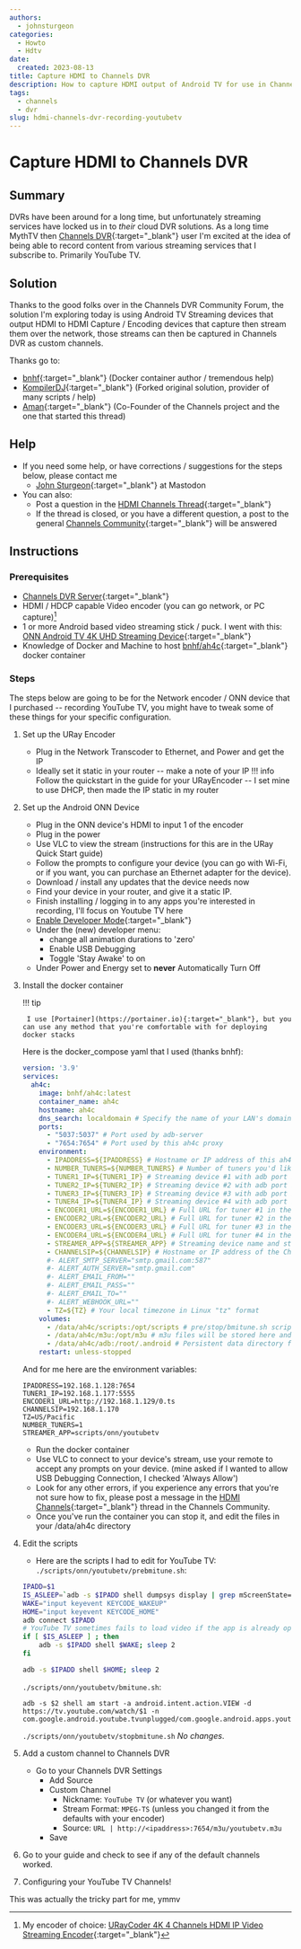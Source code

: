 ```yaml
---
authors:
  - johnsturgeon
categories:
  - Howto
  - Hdtv
date:
  created: 2023-08-13
title: Capture HDMI to Channels DVR
description: How to capture HDMI output of Android TV for use in Channels DVR
tags:
  - channels
  - dvr
slug: hdmi-channels-dvr-recording-youtubetv
---
```


# Capture HDMI to Channels DVR

## Summary

DVRs have been around for a long time, but unfortunately streaming services have locked us in to 
*their* cloud DVR solutions.  As a long time MythTV then [Channels DVR](https://getchannels.com){:target="_blank"}
user I'm excited at the idea of being able to record content from various streaming services 
that I subscribe to.  Primarily YouTube TV. 

<!-- more -->

## Solution

Thanks to the good folks over in the Channels DVR Community Forum, the solution I'm exploring today is using Android TV Streaming devices that output HDMI to HDMI Capture / Encoding devices that capture then stream them over the network, those streams can then be captured in Channels DVR as custom channels.

Thanks go to:

  * [bnhf](https://community.getchannels.com/u/bnhf){:target="_blank"} (Docker container author / tremendous help)
  * [KompilerDJ](https://community.getchannels.com/u/KompilerDJ){:target="_blank"} (Forked original solution, provider of many scripts / help)
  * [Aman](https://community.getchannels.com/u/tmm1){:target="_blank"} (Co-Founder of the Channels project and the one that started this thread)

## Help

* If you need some help, or have corrections / suggestions for the steps below, please contact me
    * [John Sturgeon](https://community.getchannels.com/u/johnofcamas){:target="_blank"} at Mastodon
* You can also:
    * Post a question in the [HDMI Channels Thread](https://community.getchannels.com/t/hdmi-for-channels/36302){:target="_blank"}
    * If the thread is closed, or you have a different question, a post to the general [Channels Community](https://community.getchannels.com/){:target="_blank"} will be answered

## Instructions

### Prerequisites

* [Channels DVR Server](https://getchannels.com){:target="_blank"}
* HDMI / HDCP capable Video encoder (you can go network, or PC capture)[^1]
* 1 or more Android based video streaming stick / puck.
  I went with this:
  [ONN Android TV 4K UHD Streaming Device](https://www.amazon.com/gp/product/B0B75QMC7X){:target="_blank"}
* Knowledge of Docker and Machine to host [bnhf/ah4c](https://hub.docker.com/r/bnhf/ah4c){:target="_blank"} docker 
  container

### Steps

The steps below are going to be for the Network encoder / ONN device that I purchased -- recording YouTube TV, you might have to tweak some of these things for your specific configuration.

1. Set up the URay Encoder
    * Plug in the Network Transcoder to Ethernet, and Power and get the IP
    * Ideally set it static in your router -- make a note of your IP
    !!! info 
        Follow the quickstart in the guide for your URayEncoder -- I set mine to use DHCP, then made 
        the IP static in my router
     
2. Set up the Android ONN Device
     * Plug in the ONN device's HDMI to input 1 of the encoder
     * Plug in the power
     * Use VLC to view the stream (instructions for this are in the URay Quick Start guide)
     * Follow the prompts to configure your device (you can go with Wi-Fi, or if you want, you can 
       purchase an Ethernet adapter for the device).
     * Download / install any updates that the device needs now
     * Find your device in your router, and give it a static IP.
     * Finish installing / logging in to any apps you're interested in recording, I'll focus on 
       Youtube TV here
     * [Enable Developer Mode](https://developer.android.com/training/tv/start/start#:~:text=On%20your%20TV%20device%2C%20navigate,Return%20to%20Settings.){:target="_blank"}
     * Under the (new) developer menu:
       * change all animation durations to 'zero'
       * Enable USB Debugging
       * Toggle 'Stay Awake' to on
     * Under Power and Energy set to **never** Automatically Turn Off

3. Install the docker container

    !!! tip

        I use [Portainer](https://portainer.io){:target="_blank"}, but you can use any method that you're comfortable with for deploying docker stacks

    Here is the docker_compose yaml that I used (thanks bnhf):

    ```yaml
    version: '3.9'
    services:
      ah4c:
        image: bnhf/ah4c:latest
        container_name: ah4c
        hostname: ah4c
        dns_search: localdomain # Specify the name of your LAN's domain, usually local or localdomain
        ports:
          - "5037:5037" # Port used by adb-server
          - "7654:7654" # Port used by this ah4c proxy
        environment:
          - IPADDRESS=${IPADDRESS} # Hostname or IP address of this ah4c extension to be used in M3U file (also add port number if not in M3U)
          - NUMBER_TUNERS=${NUMBER_TUNERS} # Number of tuners you'd like defined 1, 2, 3 or 4 supported
          - TUNER1_IP=${TUNER1_IP} # Streaming device #1 with adb port in the form hostname:port or ip:port
          - TUNER2_IP=${TUNER2_IP} # Streaming device #2 with adb port in the form hostname:port or ip:port
          - TUNER3_IP=${TUNER3_IP} # Streaming device #3 with adb port in the form hostname:port or ip:port
          - TUNER4_IP=${TUNER4_IP} # Streaming device #4 with adb port in the form hostname:port or ip:port
          - ENCODER1_URL=${ENCODER1_URL} # Full URL for tuner #1 in the form http://hostname/stream or http://ip/stream
          - ENCODER2_URL=${ENCODER2_URL} # Full URL for tuner #2 in the form http://hostname/stream or http://ip/stream
          - ENCODER3_URL=${ENCODER3_URL} # Full URL for tuner #3 in the form http://hostname/stream or http://ip/stream
          - ENCODER4_URL=${ENCODER4_URL} # Full URL for tuner #4 in the form http://hostname/stream or http://ip/stream
          - STREAMER_APP=${STREAMER_APP} # Streaming device name and streaming app you're using in the form scripts/streamer/app (use lowercase with slashes between as shown)
          - CHANNELSIP=${CHANNELSIP} # Hostname or IP address of the Channels DVR server itself
          #- ALERT_SMTP_SERVER="smtp.gmail.com:587"
          #- ALERT_AUTH_SERVER="smtp.gmail.com"
          #- ALERT_EMAIL_FROM=""
          #- ALERT_EMAIL_PASS=""
          #- ALERT_EMAIL_TO=""
          #- ALERT_WEBHOOK_URL=""
          - TZ=${TZ} # Your local timezone in Linux "tz" format
        volumes:
          - /data/ah4c/scripts:/opt/scripts # pre/stop/bmitune.sh scripts will be stored in this bound host directory under streamer/app
          - /data/ah4c/m3u:/opt/m3u # m3u files will be stored here and hosted at http://<hostname or ip>:7654/m3u for use in Channels DVR - Custom Channels settings
          - /data/ah4c/adb:/root/.android # Persistent data directory for adb keys
        restart: unless-stopped
    ```
   
    And for me here are the environment variables:
 
    ```.dotenv
    IPADDRESS=192.168.1.128:7654
    TUNER1_IP=192.168.1.177:5555
    ENCODER1_URL=http://192.168.1.129/0.ts
    CHANNELSIP=192.168.1.170
    TZ=US/Pacific
    NUMBER_TUNERS=1
    STREAMER_APP=scripts/onn/youtubetv
    ```
   
    * Run the docker container
    * Use VLC to connect to your device's stream, use your remote to accept any prompts on your device.  (mine asked if I wanted to allow USB Debugging Connection, I checked 'Always Allow')
    * Look for any other errors, if you experience any errors that you're not sure how to fix, please post a message in the [HDMI Channels](https://community.getchannels.com/t/hdmi-for-channels/36302){:target="_blank"} thread in the Channels Community.
    * Once you've run the container you can stop it, and edit the files in your /data/ah4c directory

4. Edit the scripts
    * Here are the scripts I had to edit for YouTube TV:
    `./scripts/onn/youtubetv/prebmitune.sh`:
    ```bash
    IPADD=$1
    IS_ASLEEP=`adb -s $IPADD shell dumpsys display | grep mScreenState=OFF`
    WAKE="input keyevent KEYCODE_WAKEUP"
    HOME="input keyevent KEYCODE_HOME"
    adb connect $IPADD
    # YouTube TV sometimes fails to load video if the app is already open when waking up from sleep.
    if [ $IS_ASLEEP ] ; then
        adb -s $IPADD shell $WAKE; sleep 2
    fi
    
    adb -s $IPADD shell $HOME; sleep 2    
    ```
    `./scripts/onn/youtubetv/bmitune.sh`:
    ```shell
    adb -s $2 shell am start -a android.intent.action.VIEW -d https://tv.youtube.com/watch/$1 -n com.google.android.youtube.tvunplugged/com.google.android.apps.youtube.tvunplugged.activity.MainActivity```
    ```
    `./scripts/onn/youtubetv/stopbmitune.sh` _No changes_.
    
5. Add a custom channel to Channels DVR
    * Go to your Channels DVR Settings
        * Add Source
        * Custom Channel
            * Nickname: `YouTube TV` (or whatever you want)
            * Stream Format: `MPEG-TS` (unless you changed it from the defaults with your encoder)
            * Source: `URL | http://<ipaddress>:7654/m3u/youtubetv.m3u`
        * Save
6. Go to your guide and check to see if any of the default channels worked.
7. Configuring your YouTube TV Channels!

This was actually the tricky part for me, ymmv

[^1]: My encoder of choice: [URayCoder 4K 4 Channels HDMI IP Video Streaming Encoder](https://www.amazon.com/URayCoder-Cost-Effective-Streaming-Broadcast-Transmitter/dp/B07TKMPCZH){:target="_blank"}